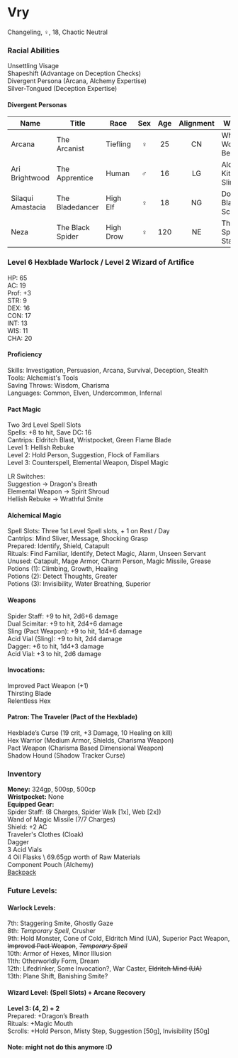 # Vry 
Changeling, ♀, 18, Chaotic Neutral

### Racial Abilities
Unsettling Visage \
Shapeshift (Advantage on Deception Checks) \
Divergent Persona (Arcana, Alchemy Expertise) \
Silver-Tongued (Deception Expertise)

#### Divergent Personas
| Name              | Title             |   Race    | Sex | Age | Alignment |         Weapon         | Familiar |
| ----------------- | ----------------- | --------- |:---:|:---:|:---------:| ---------------------- | -------- |
| Arcana            | The Arcanist      | Tiefling  |  ♀  | 25  |    CN     | Whatever Work Best     | Gargoyle |
| Ari Brightwood    | The Apprentice    | Human     |  ♂  | 16  |    LG     | Alchemy Kit & Sling    | Octopus  |
| Silaqui Amastacia | The Bladedancer   | High Elf  |  ♀  | 18  |    NG     | Double-Bladed Scimitar | Owl      |
| Neza              | The Black Spider  | High Drow |  ♀  | 120 |    NE     | The Spider Staff       | Spider   |

### Level 6 Hexblade Warlock / Level 2 Wizard of Artifice
HP: 65 \
AC: 19 \
Prof: +3 \
STR: 9 \
DEX: 16 \
CON: 17 \
INT: 13 \
WIS: 11 \
CHA: 20

#### Proficiency
Skills: Investigation, Persuasion, Arcana, Survival, Deception, Stealth \
Tools: Alchemist's Tools \
Saving Throws: Wisdom, Charisma \
Languages: Common, Elven, Undercommon, Infernal 

#### Pact Magic
Two 3rd Level Spell Slots \
Spells: +8 to hit, Save DC: 16 \
Cantrips: Eldritch Blast, Wristpocket, Green Flame Blade \
Level 1: Hellish Rebuke \
Level 2: Hold Person, Suggestion, Flock of Familiars \
Level 3: Counterspell, Elemental Weapon, Dispel Magic

LR Switches: \
Suggestion -> Dragon's Breath \
Elemental Weapon -> Spirit Shroud \
Hellish Rebuke -> Wrathful Smite


#### Alchemical Magic
Spell Slots: Three 1st Level Spell slots, + 1 on Rest / Day \
Cantrips: Mind Sliver, Message, Shocking Grasp \
Prepared: Identify, Shield, Catapult \
Rituals: Find Familiar, Identify, Detect Magic, Alarm, Unseen Servant \
Unused: Catapult, Mage Armor, Charm Person, Magic Missile, Grease \
Potions (1): Climbing, Growth, Healing \
Potions (2): Detect Thoughts, Greater \
Potions (3): Invisibility, Water Breathing, Superior 

#### Weapons 
Spider Staff: +9 to hit, 2d6+6 damage \
Dual Scimitar: +9 to hit, 2d4+6 damage \
Sling (Pact Weapon): +9 to hit, 1d4+6 damage \
Acid Vial (Sling): +9 to hit, 2d4 damage \
Dagger: +6 to hit, 1d4+3 damage \
Acid Vial: +3 to hit, 2d6 damage 

#### Invocations:
Improved Pact Weapon (+1) \
Thirsting Blade \
Relentless Hex 

#### Patron: The Traveler (Pact of the Hexblade) 
Hexblade’s Curse (19 crit, +3 Damage, 10 Healing on kill) \
Hex Warrior (Medium Armor, Shields, Charisma Weapon) \
Pact Weapon (Charisma Based Dimensional Weapon) \
Shadow Hound (Shadow Tracker Curse)

### Inventory
**Money:** 324gp, 500sp, 500cp \
**Wristpocket:** None \
**Equipped Gear:** \
Spider Staff: (8 Charges, Spider Walk [1x], Web [2x]) \
Wand of Magic Missile (7/7 Charges) \
Shield: +2 AC \
Traveler's Clothes (Cloak) \
Dagger \
3 Acid Vials \
4 Oil Flasks \ 
69.65gp worth of Raw Materials \
Component Pouch (Alchemy) \
[Backpack](https://github.com/DestinyVolt/D-D/blob/master/Vry/Inventory.md)

### Future Levels: 
#### Warlock Levels:
7th: Staggering Smite, Ghostly Gaze \
8th: *Temporary Spell*, Crusher \
9th: Hold Monster, Cone of Cold, Eldritch Mind (UA), Superior Pact Weapon, ~~Improved Pact Weapon~~, ~~*Temporary Spell*~~ \
10th: Armor of Hexes, Minor Illusion \
11th: Otherworldly Form, Dream \
12th: Lifedrinker, Some Invocation?, War Caster, ~~Eldritch Mind (UA)~~ \
13th: Plane Shift, Banishing Smite?

#### Wizard Level: (Spell Slots) + Arcane Recovery 
**Level 3: (4, 2) + 2** \
Prepared: +Dragon’s Breath \
Rituals: +Magic Mouth \
Scrolls: +Hold Person, Misty Step, Suggestion [50g], Invisibility [50g]
#### Note: might not do this anymore :D
